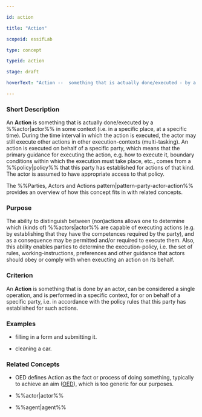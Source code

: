 ```yaml
---

id: action

title: "Action"

scopeid: essifLab

type: concept

typeid: action

stage: draft

hoverText: "Action --  something that is actually done/executed - by a single Actor (on behalf of a given Party), as a single operation in a specific context."

---
```




### Short Description

An **Action** is something that is actually done/executed by a %%actor|actor%% in some context (i.e. in a specific place, at a specific time). During the time interval in which the action is executed, the actor may still execute other actions in other execution-contexts (multi-tasking). An action is executed on behalf of a specific party, which means that the primary guidance for executing the action, e.g. how to execute it, boundary conditions within which the execution must take place, etc., comes from a %%policy|policy%% that this party has established for actions of that kind. The actor is assumed to have appropriate access to that policy.



The %%Parties, Actors and Actions pattern|pattern-party-actor-action%% provides an overview of how this concept fits in with related concepts.



### Purpose

The ability to distinguish between (non)actions allows one to determine which (kinds of) %%actors|actor%% are capable of executing actions (e.g. by establishing that they have the competences required by the party), and as a consequence may be permitted and/or required to execute them. Also, this ability enables parties to determine the execution-policy, i.e. the set of rules, working-instructions, preferences and other guidance that actors should obey or comply with when exeucting an action on its behalf.



### Criterion

An **Action** is something that is done by an actor, can be considered a single operation, and is performed in a specific context, for or on behalf of a specific party, i.e. in accordance with the policy rules that this party has established for such actions.



### Examples

- filling in a form and submitting it.

- cleaning a car.



### Related Concepts

<!--Link to any concepts that are similar but distinct, with a note about the relationship.-->

- OED defines Action as the fact or process of doing something, typically to achieve an aim ([OED](https://www.lexico.com/definition/action)), which is too generic for our purposes.

- %%actor|actor%%

- %%agent|agent%%


